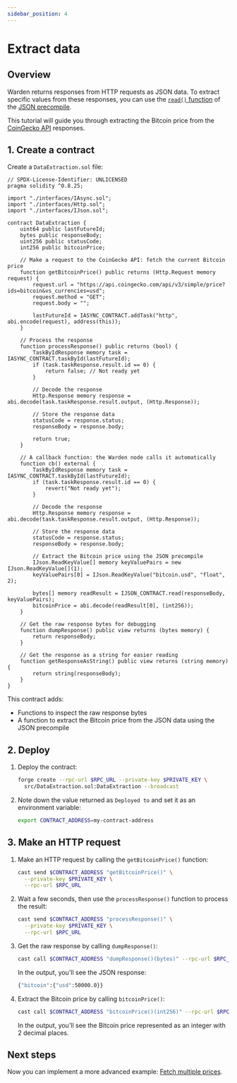 ```yaml
---
sidebar_position: 4
---
```


# Extract data

## Overview

Warden returns responses from HTTP requests as JSON data. To extract specific values from these responses, you can use the [`read()` function](../../precompiles/json#get-multiple-values) of the [JSON precompile](../../precompiles/json).

This tutorial will guide you through extracting the Bitcoin price from the [CoinGecko API](https://docs.coingecko.com/reference/introduction) responses.

## 1. Create a contract

Create a `DataExtraction.sol` file:

```solidity title="warden-http-examples/src/DataExtraction.sol"
// SPDX-License-Identifier: UNLICENSED
pragma solidity ^0.8.25;

import "./interfaces/IAsync.sol";
import "./interfaces/Http.sol";
import "./interfaces/IJson.sol";

contract DataExtraction {
    uint64 public lastFutureId;
    bytes public responseBody;
    uint256 public statusCode;
    int256 public bitcoinPrice;
    
    // Make a request to the CoinGecko API: fetch the current Bitcoin price
    function getBitcoinPrice() public returns (Http.Request memory request) {
        request.url = "https://api.coingecko.com/api/v3/simple/price?ids=bitcoin&vs_currencies=usd";
        request.method = "GET";
        request.body = "";
        
        lastFutureId = IASYNC_CONTRACT.addTask("http", abi.encode(request), address(this));
    }
    
    // Process the response
    function processResponse() public returns (bool) {
        TaskByIdResponse memory task = IASYNC_CONTRACT.taskById(lastFutureId);
        if (task.taskResponse.result.id == 0) {
            return false; // Not ready yet
        }
        
        // Decode the response
        Http.Response memory response = abi.decode(task.taskResponse.result.output, (Http.Response));
        
        // Store the response data
        statusCode = response.status;
        responseBody = response.body;
        
        return true;
    }
    
    // A callback function: the Warden node calls it automatically
    function cb() external {
        TaskByIdResponse memory task = IASYNC_CONTRACT.taskById(lastFutureId);
        if (task.taskResponse.result.id == 0) {
            revert("Not ready yet");
        }
        
        // Decode the response
        Http.Response memory response = abi.decode(task.taskResponse.result.output, (Http.Response));
        
        // Store the response data
        statusCode = response.status;
        responseBody = response.body;
        
        // Extract the Bitcoin price using the JSON precompile
        IJson.ReadKeyValue[] memory keyValuePairs = new IJson.ReadKeyValue[](1);
        keyValuePairs[0] = IJson.ReadKeyValue("bitcoin.usd", "float", 2);
        
        bytes[] memory readResult = IJSON_CONTRACT.read(responseBody, keyValuePairs);
        bitcoinPrice = abi.decode(readResult[0], (int256));
    }
    
    // Get the raw response bytes for debugging
    function dumpResponse() public view returns (bytes memory) {
        return responseBody;
    }
    
    // Get the response as a string for easier reading
    function getResponseAsString() public view returns (string memory) {
        return string(responseBody);
    }
}
```

This contract adds:

- Functions to inspect the raw response bytes
- A function to extract the Bitcoin price from the JSON data using the JSON precompile

## 2. Deploy

1. Deploy the contract:

   ```bash
   forge create --rpc-url $RPC_URL --private-key $PRIVATE_KEY \
     src/DataExtraction.sol:DataExtraction --broadcast
   ```

2. Note down the value returned as `Deployed to` and set it as an environment variable:

   ```bash
   export CONTRACT_ADDRESS=my-contract-address
   ```

## 3. Make an HTTP request

1. Make an HTTP request by calling the `getBitcoinPrice()` function:

   ```bash
   cast send $CONTRACT_ADDRESS "getBitcoinPrice()" \
     --private-key $PRIVATE_KEY \
     --rpc-url $RPC_URL
   ```

2. Wait a few seconds, then use the `processResponse()` function to process the result:

   ```bash
   cast send $CONTRACT_ADDRESS "processResponse()" \
     --private-key $PRIVATE_KEY \
     --rpc-url $RPC_URL
   ```

3. Get the raw response by calling `dumpResponse()`:

   ```bash
   cast call $CONTRACT_ADDRESS "dumpResponse()(bytes)" --rpc-url $RPC_URL
   ```

   In the output, you'll see the JSON response:

   ```bash
   {"bitcoin":{"usd":50000.0}}
   ```

4. Extract the Bitcoin price by calling `bitcoinPrice()`:

   ```bash
   cast call $CONTRACT_ADDRESS "bitcoinPrice()(int256)" --rpc-url $RPC_URL
   ```

   In the output, you'll see the Bitcoin price represented as an integer with 2 decimal places.

## Next steps

Now you can implement a more advanced example: [Fetch multiple prices](fetch-multiple-prices).
